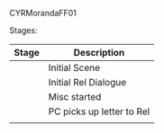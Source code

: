 CYRMorandaFF01

Stages:

| Stage | Description               |
| ----- | ------------------------- |
|       | Initial Scene             |
|       | Initial Rel Dialogue      |
|       | Misc started              |
|       | PC picks up letter to Rel |
|       |                           |
